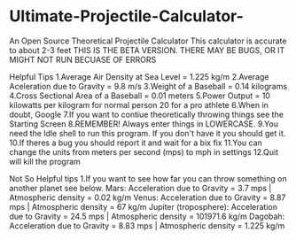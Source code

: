 # Ultimate-Projectile-Calculator-
An Open Source Theoretical Projectile Calculator
This calculator is  accurate to about 2-3 feet
THIS IS THE BETA VERSION. THERE MAY BE BUGS, OR IT MIGHT NOT RUN BECUASE OF ERRORS

Helpful Tips
1.Average Air Density at Sea Level = 1.225 kg/m
2.Average Aceleration due to Gravity = 9.8 m/s
3.Weight of a Baseball = 0.14 kilograms
4.Cross Sectional Area of a Baseball = 0.01 meters
5.Power Output =  10 kilowatts per kilogram for normal person 20 for a pro athlete
6.When in doubt, Google
7.If you want to contiue theoretically throwing things see the Starting Screen
8.REMEMBER! Always enter things in LOWERCASE.
9.You need the Idle shell to run this program. If you don't have it you should get it.
10.If theres a bug you should report it and wait for a bix fix
11.You can change the units from meters per second (mps) to mph in settings
12.Quit will kill the program

Not So Helpful tips
1.If you want to see how far you can throw something on another planet see below.
Mars: Acceleration due to Gravity = 3.7 mps | Atmospheric density = 0.02 kg/m
Venus: Acceleration due to Gravity = 8.87 mps | Atmospheric density = 67 kg/m
Jupiter (troposphere): Acceleration due to Gravity = 24.5 mps | Atmospheric density = 101971.6 kg/m
Dagobah: Acceleration due to Gravity = 8.83 mps | Atmospheric density = 1.225 kg/m
